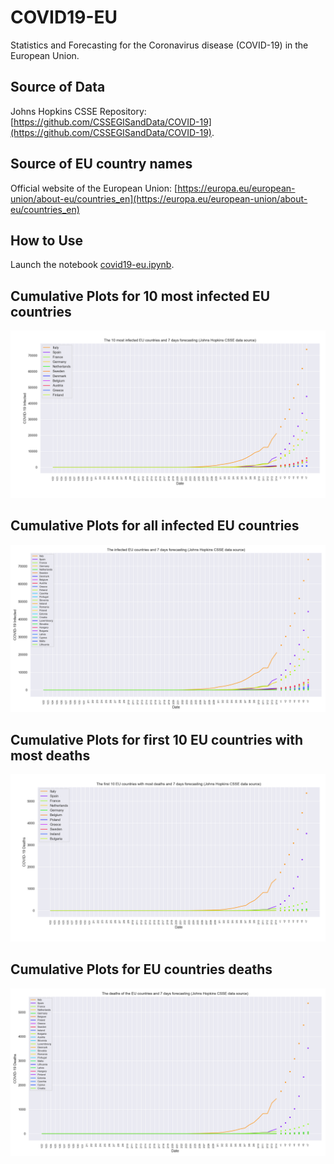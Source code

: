 # COVID19-EU
Statistics and Forecasting for the Coronavirus disease (COVID-19) in the European Union.

## Source of Data
 Johns Hopkins CSSE Repository: [https://github.com/CSSEGISandData/COVID-19](https://github.com/CSSEGISandData/COVID-19).

## Source of EU country names
Official website of the European Union: [https://europa.eu/european-union/about-eu/countries_en](https://europa.eu/european-union/about-eu/countries_en)

## How to Use
Launch the notebook [covid19-eu.ipynb](https://github.com/bazilas/COVID19-EU/blob/master/covid19-eu.ipynb).

## Cumulative Plots for 10 most infected EU countries
![enter image description here](https://raw.githubusercontent.com/bazilas/COVID19-EU/master/covid-19-eu-10.png)

## Cumulative Plots for all infected EU countries
![enter image description here](https://raw.githubusercontent.com/bazilas/COVID19-EU/master/covid-19-eu-all.png)

## Cumulative Plots for first 10 EU countries with most deaths
![enter image description here](https://raw.githubusercontent.com/bazilas/COVID19-EU/master/covid-19-eu-10-deaths.png)

## Cumulative Plots for EU countries deaths
![enter image description here](https://raw.githubusercontent.com/bazilas/COVID19-EU/master/covid-19-eu-all-deaths.png)
